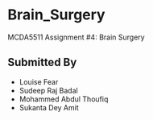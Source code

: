 # Brain_Surgery
MCDA5511 Assignment #4: Brain Surgery

## Submitted By
- Louise Fear
- Sudeep Raj Badal
- Mohammed Abdul Thoufiq
- Sukanta Dey Amit

